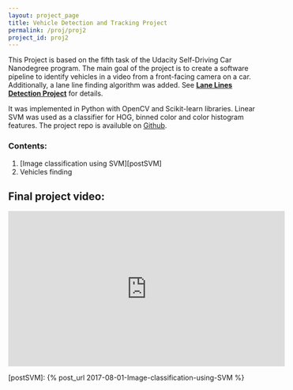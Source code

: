 ```yaml
---
layout: project_page
title: Vehicle Detection and Tracking Project
permalink: /proj/proj2
project_id: proj2
---
```


This Project is based on the fifth task of the Udacity Self-Driving Car Nanodegree program. The main goal of the project is to create a software pipeline to identify vehicles in a video from a front-facing camera on a car.
Additionally, a lane line finding algorithm was added. See **[Lane Lines Detection Project][proj1]** for details.

It was implemented in Python with OpenCV and Scikit-learn libraries. Linear SVM was used as a classifier for HOG, binned color and color histogram features. The project repo is availuble on [Github][projectRepo].


### Contents:

1. [Image classification using SVM][postSVM]
2. Vehicles finding

## Final project video:

<iframe width="560" height="315" src="https://www.youtube.com/embed/waYJjmkRZfw" frameborder="0" allowfullscreen></iframe>

[proj1]: /proj/proj1
[projectRepo]: https://github.com/NikolasEnt/Vehicle-Detection-and-Tracking
[postSVM]: {% post_url 2017-08-01-Image-classification-using-SVM %}
